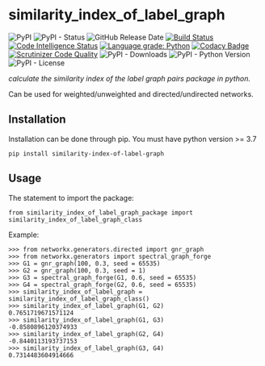 # similarity_index_of_label_graph

![PyPI](https://img.shields.io/pypi/v/similarity-index-of-label-graph?color=red)
![PyPI - Status](https://img.shields.io/pypi/status/similarity-index-of-label-graph)
![GitHub Release Date](https://img.shields.io/github/release-date/fsssosei/similarity_index_of_label_graph)
[![Build Status](https://scrutinizer-ci.com/g/fsssosei/similarity_index_of_label_graph/badges/build.png?b=master)](https://scrutinizer-ci.com/g/fsssosei/similarity_index_of_label_graph/build-status/master)
[![Code Intelligence Status](https://scrutinizer-ci.com/g/fsssosei/similarity_index_of_label_graph/badges/code-intelligence.svg?b=master)](https://scrutinizer-ci.com/code-intelligence)
[![Language grade: Python](https://img.shields.io/lgtm/grade/python/g/fsssosei/similarity_index_of_label_graph.svg?logo=lgtm&logoWidth=18)](https://lgtm.com/projects/g/fsssosei/similarity_index_of_label_graph/context:python)
[![Codacy Badge](https://api.codacy.com/project/badge/Grade/bf34f8d12be84b4492a5a3709df0aae5)](https://www.codacy.com/manual/fsssosei/similarity_index_of_label_graph?utm_source=github.com&amp;utm_medium=referral&amp;utm_content=fsssosei/similarity_index_of_label_graph&amp;utm_campaign=Badge_Grade)
[![Scrutinizer Code Quality](https://scrutinizer-ci.com/g/fsssosei/similarity_index_of_label_graph/badges/quality-score.png?b=master)](https://scrutinizer-ci.com/g/fsssosei/similarity_index_of_label_graph/?branch=master)
![PyPI - Downloads](https://img.shields.io/pypi/dw/similarity-index-of-label-graph?label=PyPI%20-%20Downloads)
![PyPI - Python Version](https://img.shields.io/pypi/pyversions/similarity-index-of-label-graph)
![PyPI - License](https://img.shields.io/pypi/l/similarity-index-of-label-graph)

*calculate the similarity index of the label graph pairs package in python.*

Can be used for weighted/unweighted and directed/undirected networks.

## Installation

Installation can be done through pip. You must have python version >= 3.7

	pip install similarity-index-of-label-graph

## Usage

The statement to import the package:

	from similarity_index_of_label_graph_package import similarity_index_of_label_graph_class
	
Example:

	>>> from networkx.generators.directed import gnr_graph
	>>> from networkx.generators import spectral_graph_forge
	>>> G1 = gnr_graph(100, 0.3, seed = 65535)
	>>> G2 = gnr_graph(100, 0.3, seed = 1)
	>>> G3 = spectral_graph_forge(G1, 0.6, seed = 65535)
	>>> G4 = spectral_graph_forge(G2, 0.6, seed = 65535)
	>>> similarity_index_of_label_graph = similarity_index_of_label_graph_class()
	>>> similarity_index_of_label_graph(G1, G2)
	0.7651719671571124
	>>> similarity_index_of_label_graph(G1, G3)
	-0.8580896120374933
	>>> similarity_index_of_label_graph(G2, G4)
	-0.8440113193737153
	>>> similarity_index_of_label_graph(G3, G4)
	0.7314483604914666
